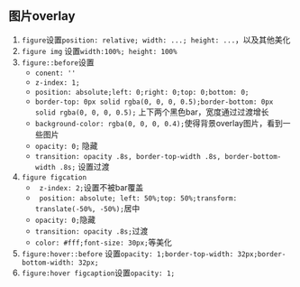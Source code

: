 

## 图片overlay
1. `figure`设置`position: relative; width: ...; height: ...`，以及其他美化
2. `figure img` 设置`width:100%; height: 100%`
3. `figure::before`设置
    * `conent: ''`
    * `z-index: 1;`
    * `position: absolute;left: 0;right: 0;top: 0;bottom: 0;`
    * `border-top: 0px solid rgba(0, 0, 0, 0.5);border-bottom: 0px solid rgba(0, 0, 0, 0.5);` 上下两个黑色bar，宽度通过过渡增长
    * `background-color: rgba(0, 0, 0, 0.4);`使得背景overlay图片，看到一些图片
    * `opacity: 0;` 隐藏
    * `transition: opacity .8s, border-top-width .8s, border-bottom-width .8s;` 设置过渡
4. `figure figcation`
    * ` z-index: 2;`设置不被bar覆盖
    * ` position: absolute; left: 50%;top: 50%;transform: translate(-50%, -50%);`居中
    * `opacity: 0;`隐藏
    * `transition: opacity .8s;`过渡
    * `color: #fff;font-size: 30px;`等美化
5. `figure:hover::before` 设置`opacity: 1;border-top-width: 32px;border-bottom-width: 32px;`
6. `figure:hover figcaption`设置`opacity: 1;`